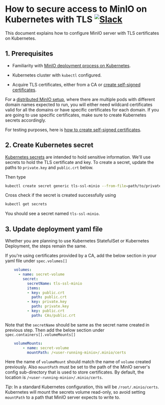 # How to secure access to MinIO on Kubernetes with TLS [![Slack](https://slack.min.io/slack?type=svg)](https://slack.min.io)

This document explains how to configure MinIO server with TLS certificates on Kubernetes.

## 1. Prerequisites

- Familiarity with [MinIO deployment process on Kubernetes](https://docs.min.io/docs/deploy-minio-on-kubernetes).

- Kubernetes cluster with `kubectl` configured.

- Acquire TLS certificates, either from a CA or [create self-signed certificates](https://docs.min.io/docs/how-to-secure-access-to-minio-server-with-tls).

For a [distributed MinIO setup](https://docs.min.io/docs/distributed-minio-quickstart-guide), where there are multiple pods with different domain names expected to run, you will either need wildcard certificates valid for all the domains or have specific certificates for each domain. If you are going to use specific certificates, make sure to create Kubernetes secrets accordingly.

For testing purposes, here is [how to create self-signed certificates](https://github.com/memoio/miniotree/master/docs/tls#3-generate-self-signed-certificates).

## 2. Create Kubernetes secret

[Kubernetes secrets](https://kubernetes.io/docs/concepts/configuration/secret) are intended to hold sensitive information.
We'll use secrets to hold the TLS certificate and key. To create a secret, update the paths to `private.key` and `public.crt`
below.

Then type

```sh
kubectl create secret generic tls-ssl-minio --from-file=path/to/private.key --from-file=path/to/public.crt
```

Cross check if the secret is created successfully using

```sh
kubectl get secrets
```

You should see a secret named `tls-ssl-minio`.

## 3. Update deployment yaml file

Whether you are planning to use Kubernetes StatefulSet or Kubernetes Deployment, the steps remain the same.

If you're using certificates provided by a CA, add the below section in your yaml file under `spec.volumes[]`

```yaml
    volumes:
      - name: secret-volume
        secret:
          secretName: tls-ssl-minio
          items:
          - key: public.crt
            path: public.crt
          - key: private.key
            path: private.key
          - key: public.crt
            path: CAs/public.crt
```

Note that the `secretName` should be same as the secret name created in previous step. Then add the below section under
`spec.containers[].volumeMounts[]`

```yaml
    volumeMounts:
        - name: secret-volume
          mountPath: /<user-running-minio>/.minio/certs
```

Here the name of `volumeMount` should match the name of `volume` created previously. Also `mountPath` must be set to the path of
the MinIO server's config sub-directory that is used to store certificates. By default, the location is
`/<user-running-minio>/.minio/certs`.

*Tip*: In a standard Kubernetes configuration, this will be `/root/.minio/certs`. Kubernetes will mount the secrets volume read-only,
so avoid setting `mountPath` to a path that MinIO server expects to write to.
